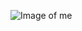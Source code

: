 ![Image of me](https://lh5.googleusercontent.com/M4T3bqYAk0dl440WTsxbvYTaWGHrZ5FqtFD7Fz9FPCNCcifaKwj-AIekc0_580aOea-VahgvQoBNfHPNV7Nc=w1199-h593)
